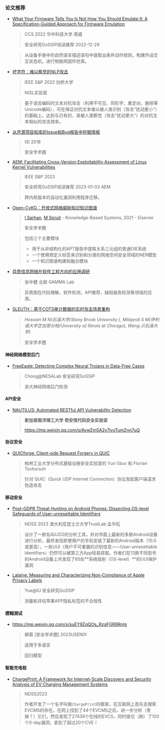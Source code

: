 ### 论文推荐

- [What Your Firmware Tells You Is Not How You Should Emulate It: A Specification-Guided Approach for Firmware Emulation](https://mp.weixin.qq.com/s/gWnvQZlgrkQklDrNI2EQwg)

  > CCS 2022 华中科技大学  周威
  >
  > 安全研究GoSSIP阅读推荐 2022-12-29

  > 从设备手册中的自然语言描述语句中提取出条件动作规则，构建外设交互状态机，进行物联网固件仿真。

- [坏字符：难以察觉的NLP攻击](https://mp.weixin.qq.com/s/yFPQ33aNZrzV4045WPdH2Q)

  > IEEE S&P 2022 剑桥大学
  >
  > NISL实验室

  > 基于语言编码的文本对抗攻击（利用不可见、同形字、重定向、删除等Unicode编码），可在保证对抗文本难以被人类识别（攻击“扰动更小”）的基础上，达到与已有的、易被人类察觉（攻击“扰动更大”）的对抗文本相似的攻击效率。

- [从开源项目和库的Issue和Bug报告中挖掘情报](https://mp.weixin.qq.com/s/WaPpf20x7flfePP5-T7XIg)

  > ISI 2018
  >
  > 安全学术圈

- [AEM: Facilitating Cross-Version Exploitability Assessment of Linux Kernel Vulnerabilities](https://mp.weixin.qq.com/s/nxY2Tm8lJPpstgp1JZRohQ)

  > IEEE S&P 2023
  >
  > 安全研究GoSSIP阅读推荐 2023-01-03 AEM

  > 跨内核版本的自动化漏洞利用程序迁移。

- [Open-CyKG：开放式网络威胁知识知识图谱](https://mp.weixin.qq.com/s/dxYkIbGDOFOFL6Ta-ixpKA)

  > [I Sarhan](https://scholar.google.com/citations?user=Otq5vX0AAAAJ&hl=zh-CN&oi=sra), [M Spruit](https://scholar.google.com/citations?user=GFvyyeAAAAAJ&hl=zh-CN&oi=sra) - Knowledge-Based Systems, 2021 - Elsevier
  >
  > 安全学术圈

  > 包括三个主要模块
  >
  > - 用于从非结构化的APT报告中提取关系三元组的普通OIE系统
  > - 一个使用预定义标签来识别和分类的网络空间安全领域的NER模型
  > - 一个知识图谱构建和融合模块

- [异质信息网络在软件工程方向的应用调研](https://mp.weixin.qq.com/s/ZdSOop-I1e8WblBK9oQJjw)

  > 张中健 北邮 GAMMA Lab

  > 异质图在代码理解，软件检测，API推荐，缺陷报告检测等领域的应用。

- [SLEUTH：基于COTS审计数据的实时攻击场景重构](https://mp.weixin.qq.com/s/0zgoFUn1R3mS5m3UCOaYSg)

  > *Hossain M N(石溪大学/Stony Brook University ), Milajerdi S M(伊利诺大学芝加哥分校/University of Illinois at Chicago), Wang J(石溪大学)*
  >
  > 安全学术圈


#### 神经网络模型后门

- [FreeEagle: Detecting Complex Neural Trojans in Data-Free Cases](https://mp.weixin.qq.com/s/z29F7L-9HskdCezi-ChLAQ)

  > Chong@NESALab 安全研究GoSSIP
  >
  > 浙大神经网络后门检测

#### API安全

- [NAUTILUS: Automated RESTful API Vulnerability Detection](https://mp.weixin.qq.com/s/g_Y-fbxDiIkYCGK92o7urQ)

  > **新加坡南洋理工大学** **奇安信代码安全实验室**
  >
  > https://mp.weixin.qq.com/s/AywZm5A2v7ivxTumZnn7uQ

#### 协议安全

- [QUICforge: Client-side Request Forgery in QUlC](https://mp.weixin.qq.com/s/xW23ntLHjxLJprrwmrAGjw)

  > 柏林工业大学分布式基础设施安全实验室的 Yuri Gbur 和 Florian Tschorsch 
  >
  > 针对 QUIC（Quick UDP Internet Connection）协议发起客户端请求伪造攻击

#### 移动安全

- [Post-GDPR Threat Hunting on Android Phones: Dissecting OS-level Safeguards of User-unresettable Identifiers](https://mp.weixin.qq.com/s/2W6aMvoIQk2cru_5Lzbxdg)

  > NDSS 2023 澳大利亚昆士兰大学TrustLab 孟华松

  > 设计了一款名叫U2I2的分析工具，并对市面上最新的多款Android设备进行分析，最终发现即便用户的手机安装了最新的Android版本（10.0或更高），一些UUI（用户不可重置的识别信息——User-unresettable Identifiers）仍然可以被第三方App轻易获取。作者们在13款不同型号的Android设备上共发现了65处**系统级别（OS-level）**的UUI保护漏洞

- [Lalaine: Measuring and Characterizing Non-Compliance of Apple Privacy Labels](https://mp.weixin.qq.com/s/XeULA0DNB8l17K45xBdE6w)

  > Yue@IU 安全研究GoSSIP
  >
  > 测量和评估苹果APP隐私标签的不合规性

#### 模糊测试

- https://mp.weixin.qq.com/s/suEY9ZqQOs_RzgFGR9RnIg

  > 柳蓉 [安全学术圈] 2023USENIX
  >
  > 适用于多语言
  >
  > 回归模型

#### 智能充电桩

- [ChargePrint: A Framework for Internet-Scale Discovery and Security Analysis of EV Charging Management Systems](https://www.ndss-symposium.org/wp-content/uploads/2023/02/ndss2023_s84_paper.pdf)

  > NDSS2023
  >
  > 作者开发了一个名字叫做`ChargePrint`的框架，在互联网上首先去搜索EVCMS的存在。在网上找到了44个EVCMS之后，进一步分析（黑掉？）它们，然后发现了27439个在线的EVCS，同时提交（刷）了120个0-day漏洞，拿到了超过20个CVE！